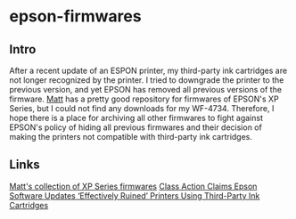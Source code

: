 # epson-firmwares

## Intro

After a recent update of an ESPON printer, my third-party ink cartridges are not longer recognized by the printer. I tried to downgrade the printer to the previous version, and yet EPSON has removed all previous versions of the firmware. [Matt](https://mattpilz.com/how-to-downgrade-epson-xp-printer-firmware-fix-ink-not-recognized-error-xp-300-to-xp-640/) has a pretty good repository for firmwares of EPSON's XP Series, but I could not find any downloads for my WF-4734. Therefore, I hope there is a place for archiving all other firmwares to fight against EPSON's policy of hiding all previous firmwares and their decision of making the printers not compatible with third-party ink cartridges.

## Links

[Matt's collection of XP Series firmwares](https://mattpilz.com/how-to-downgrade-epson-xp-printer-firmware-fix-ink-not-recognized-error-xp-300-to-xp-640/)
[Class Action Claims Epson Software Updates ‘Effectively Ruined’ Printers Using Third-Party Ink Cartridges](https://www.classaction.org/blog/class-action-claims-epson-software-updates-effectively-ruined-printers-using-third-party-ink-cartridges)